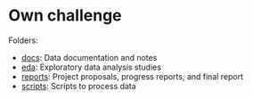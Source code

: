 # Own challenge

Folders:

* [docs](docs): Data documentation and notes
* [eda](eda): Exploratory data analysis studies
* [reports](reports): Project proposals, progress reports, and final report
* [scripts](scripts): Scripts to process data
